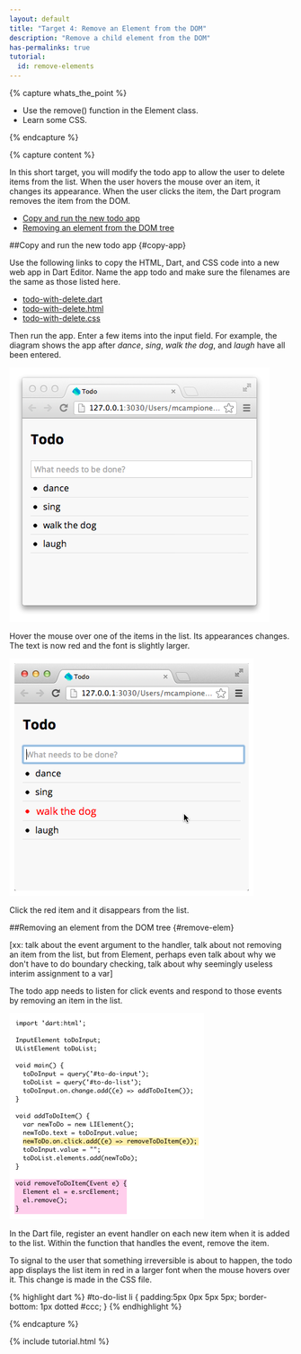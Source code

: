 ```yaml
---
layout: default
title: "Target 4: Remove an Element from the DOM"
description: "Remove a child element from the DOM"
has-permalinks: true
tutorial:
  id: remove-elements
---
```


{% capture whats_the_point %}

* Use the remove() function in the Element class.
* Learn some CSS.

{% endcapture %}

{% capture content %}

In this short target,
you will modify the todo app
to allow the user to delete items from the list.
When the user hovers the mouse over an item,
it changes its appearance.
When the user clicks the item,
the Dart program removes the item from the DOM.

* [Copy and run the new todo app](#copy-app)
* [Removing an element from the DOM tree](#remove-elem)

##Copy and run the new todo app {#copy-app}

Use the following links to
copy the HTML, Dart, and CSS code
into a new web app in Dart Editor.
Name the app todo and make sure the filenames
are the same as those listed here.

<ul>
  <li>
<a href="http://raw.github.com/dart-lang/dart-tutorials-samples/master/web/target04/todo/todo-with-delete.dart"
   target="_blank">todo-with-delete.dart</a>
 </li>
  <li>
<a href="http://raw.github.com/dart-lang/dart-tutorials-samples/master/web/target04/todo/todo-with-delete.html"
   target="_blank">todo-with-delete.html</a>
 </li>
  <li>
<a href="http://raw.github.com/dart-lang/dart-tutorials-samples/master/web/target04/todo/todo-with-delete.css"
   target="_blank">todo-with-delete.css</a>
 </li>
 </ul>

Then run the app.
Enter a few items into the input field.
For example, the diagram shows the app after
_dance_, _sing_, _walk the dog_, and _laugh_ have all been entered.

![todo app with a several items in the list](images/todo-with-items.png)

Hover the mouse over one of the items in the list.
Its appearances changes.
The text is now red and the font is slightly larger.

![todo app with hovering mouse](images/todo-with-hover.png)

Click the red item
and it disappears from the list.

##Removing an element from the DOM tree {#remove-elem}


[xx: talk about the event argument to the handler,
talk about not removing an item from the list,
but from Element,
perhaps even talk about why we don't have to do boundary checking,
talk about why seemingly useless interim assignment to a var]

The todo app needs to
listen for click events
and respond to those events by removing an item in the list.

![Dart code for removing an item](images/remove-dart-code.png)

In the Dart file,
register an event handler on each new item
when it is added to the list.
Within the function that handles the event,
remove the item.

To signal to the user that something irreversible is about to happen,
the todo app displays the list item
in red in a larger font when the mouse hovers over it.
This change is made in the CSS file.

{% highlight dart %}
#to-do-list li {
  padding:5px 0px 5px 5px;
  border-bottom: 1px dotted #ccc;
}
{% endhighlight %}





{% endcapture %}

{% include tutorial.html %}
